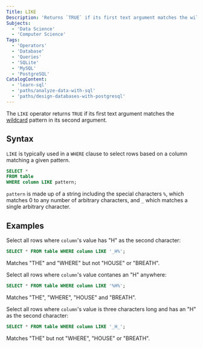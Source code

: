 ```yaml
---
Title: LIKE
Description: 'Returns `TRUE` if its first text argument matches the wildcard pattern in its second argument.'
Subjects:
  - 'Data Science'
  - 'Computer Science'
Tags:
  - 'Operators'
  - 'Database'
  - 'Queries'
  - 'SQLite'
  - 'MySQL'
  - 'PostgreSQL'
CatalogContent:
  - 'learn-sql'
  - 'paths/analyze-data-with-sql'
  - 'paths/design-databases-with-postgresql'
---
```


The `LIKE` operator returns `TRUE` if its first text argument matches the [wildcard](https://www.codecademy.com/resources/docs/sql/wildcards) pattern in its second argument.

## Syntax

`LIKE` is typically used in a `WHERE` clause to select rows based on a column matching a given pattern.

```sql
SELECT *
FROM table
WHERE column LIKE pattern;
```

`pattern` is made up of a string including the special characters `%`, which matches 0 to any number of arbitrary characters, and `_` which matches a single arbitrary character.

## Examples

Select all rows where `column`'s value has "H" as the second character:

```sql
SELECT * FROM table WHERE column LIKE '_H%';
```

Matches "THE" and "WHERE" but not "HOUSE" or "BREATH".

Select all rows where `column`'s value contanes an "H" anywhere:

```sql
SELECT * FROM table WHERE column LIKE '%H%';
```

Matches "THE", "WHERE", "HOUSE" and "BREATH".

Select all rows where `column`'s value is three characters long and has an "H" as the second character:

```sql
SELECT * FROM table WHERE column LIKE '_H_';
```

Matches "THE" but not "WHERE", "HOUSE" or "BREATH".
